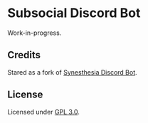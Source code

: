 # Subsocial Discord Bot

Work-in-progress.

## Credits

Stared as a fork of [Synesthesia Discord Bot](https://github.com/synesthesia-network/lexis).

## License

Licensed under [GPL 3.0](./LICENSE).
